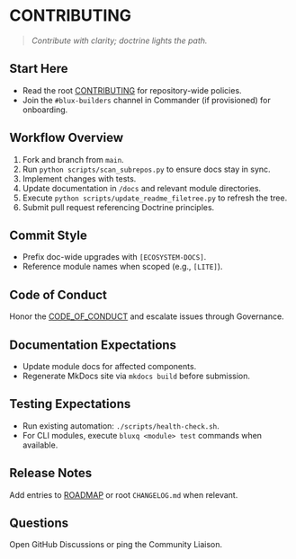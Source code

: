 # CONTRIBUTING

> *Contribute with clarity; doctrine lights the path.*

## Start Here
- Read the root [CONTRIBUTING](../CONTRIBUTING.md) for repository-wide policies.
- Join the `#blux-builders` channel in Commander (if provisioned) for onboarding.

## Workflow Overview
1. Fork and branch from `main`.
2. Run `python scripts/scan_subrepos.py` to ensure docs stay in sync.
3. Implement changes with tests.
4. Update documentation in `/docs` and relevant module directories.
5. Execute `python scripts/update_readme_filetree.py` to refresh the tree.
6. Submit pull request referencing Doctrine principles.

## Commit Style
- Prefix doc-wide upgrades with `[ECOSYSTEM-DOCS]`.
- Reference module names when scoped (e.g., `[LITE]`).

## Code of Conduct
Honor the [CODE_OF_CONDUCT](CODE_OF_CONDUCT.md) and escalate issues through Governance.

## Documentation Expectations
- Update module docs for affected components.
- Regenerate MkDocs site via `mkdocs build` before submission.

## Testing Expectations
- Run existing automation: `./scripts/health-check.sh`.
- For CLI modules, execute `bluxq <module> test` commands when available.

## Release Notes
Add entries to [ROADMAP](ROADMAP.md) or root `CHANGELOG.md` when relevant.

## Questions
Open GitHub Discussions or ping the Community Liaison.
